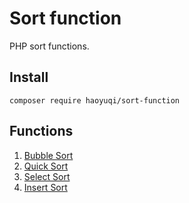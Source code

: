 # Sort function

PHP sort functions.

## Install 

`composer require haoyuqi/sort-function`

## Functions

1. [Bubble Sort](https://baike.baidu.com/item/%E5%86%92%E6%B3%A1%E6%8E%92%E5%BA%8F/4602306?fr=aladdin)
2. [Quick Sort](https://baike.baidu.com/item/%E5%BF%AB%E9%80%9F%E6%8E%92%E5%BA%8F%E7%AE%97%E6%B3%95/369842?fromtitle=%E5%BF%AB%E9%80%9F%E6%8E%92%E5%BA%8F&fromid=2084344&fr=aladdin)
3. [Select Sort](https://baike.baidu.com/item/%E9%80%89%E6%8B%A9%E6%8E%92%E5%BA%8F/9762418?fr=aladdin)
4. [Insert Sort](https://baike.baidu.com/item/%E6%8F%92%E5%85%A5%E6%8E%92%E5%BA%8F)